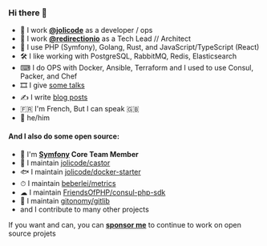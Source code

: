 ### Hi there 👋

* 🏢 I work [**@jolicode**](http://github.com/jolicode) as a developer / ops
* 🏢 I work [**@redirectionio**](http://github.com/redirectionio) as a Tech Lead // Architect
* 🔭 I use PHP (Symfony), Golang, Rust, and JavaScript/TypeScript (React)
* 🛠 I like working with PostgreSQL, RabbitMQ, Redis, Elasticsearch
* ⌨ I do OPS with Docker, Ansible, Terraform and I used to use Consul, Packer, and Chef
* 🎞 I give [some talks](https://speakerdeck.com/lyrixx)
* ✍ I write [blog posts](https://jolicode.com/equipe/gregoire-pineau)
* 🇫🇷 I'm French, But I can speak 🇬🇧
* 👨 he/him

#### And I also do some open source:

* 🎵 I'm **[Symfony](https://github.com/symfony/symfony) Core Team Member**
* 🦫 I maintain [jolicode/castor](https://github.com/jolicode/castor)
* 🐟 I maintain [jolicode/docker-starter](https://github.com/jolicode/docker-starter)
* ⏱ I maintain [beberlei/metrics](https://github.com/beberlei/metrics)
* ☁ I maintain [FriendsOfPHP/consul-php-sdk](https://github.com/FriendsOfPHP/consul-php-sdk)
* :vhs: I maintain [gitonomy/gitlib](https://github.com/gitonomy/gitlib)
* and I contribute to many other projects

If you want and can, you can [**sponsor me**](https://github.com/sponsors/lyrixx) to continue to work
on open source projets
